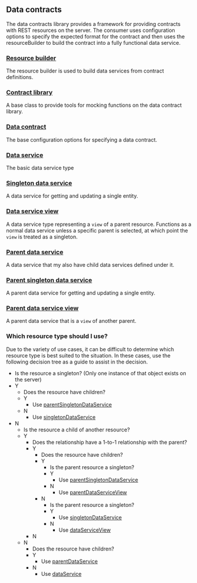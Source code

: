 ## Data contracts
The data contracts library provides a framework for providing contracts with REST resources on the server. The consumer uses configuration options to specify the expected format for the contract and then uses the resourceBuilder to build the contract into a fully functional data service.

### [Resource builder](./resourceBuilder/resourceBuilder.md)
The resource builder is used to build data services from contract definitions.

### [Contract library](./contractLibrary/contractLibrary.md)
A base class to provide tools for mocking functions on the data contract library.

### [Data contract](./baseDataService.md)
The base configuration options for specifying a data contract.

### [Data service](./dataService/dataService.md)
The basic data service type

### [Singleton data service](./singleDataService/singletonDataService.md)
A data service for getting and updating a single entity.

### [Data service view](./dataService/view/dataServiceView.md)
A data service type representing a `view` of a parent resource. Functions as a normal data service unless a specific parent is selected, at which point the `view` is treated as a singleton.

### [Parent data service](./dataService/parent/parentDataService.md)
A data service that my also have child data services defined under it.

### [Parent singleton data service](./singletonDataService/parent/parentSingletonDataService.md)
A parent data service for getting and updating a single entity.

### [Parent data service view](./dataService/view/parentDataServiceView.md)
A parent data service that is a `view` of another parent.

### Which resource type should I use?
Due to the variety of use cases, it can be difficult to determine which resource type is best suited to the situation. In these cases, use the following decision tree as a guide to assist in the decision.

* Is the resource a singleton? (Only one instance of that object exists on the server)
* Y
	* Does the resource have children?
	* Y
		* Use [parentSingletonDataService](./singletonDataService/parent/parentSingletonDataService.md)
	* N
		* Use [singletonDataService](./singleDataService/singletonDataService.md)
* N
	* Is the resource a child of another resource?
	* Y
		* Does the relationship have a 1-to-1 relationship with the parent?
		* Y
			* Does the resource have children?
			* Y
				* Is the parent resource a singleton?
				* Y
					* Use [parentSingletonDataService](./singletonDataService/parent/parentSingletonDataService.md)
				* N
					* Use [parentDataServiceView](./dataService/view/parentDataServiceView.md)
			* N
				* Is the parent resource a singleton?
				* Y
					* Use [singletonDataService](./singleDataService/singletonDataService.md)
				* N
					* Use [dataServiceView](./dataService/view/dataServiceView.md)
		* N
	* N
		* Does the resource have children?
		* Y
			* Use [parentDataService](./dataService/parent/parentDataService.md)
		* N
			* Use [dataService](./dataService/dataService.md)
